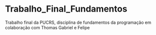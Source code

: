 # Trabalho_Final_Fundamentos
Trabalho final da PUCRS, disciplina de fundamentos da programação em colaboração com Thomas Gabriel e Felipe
